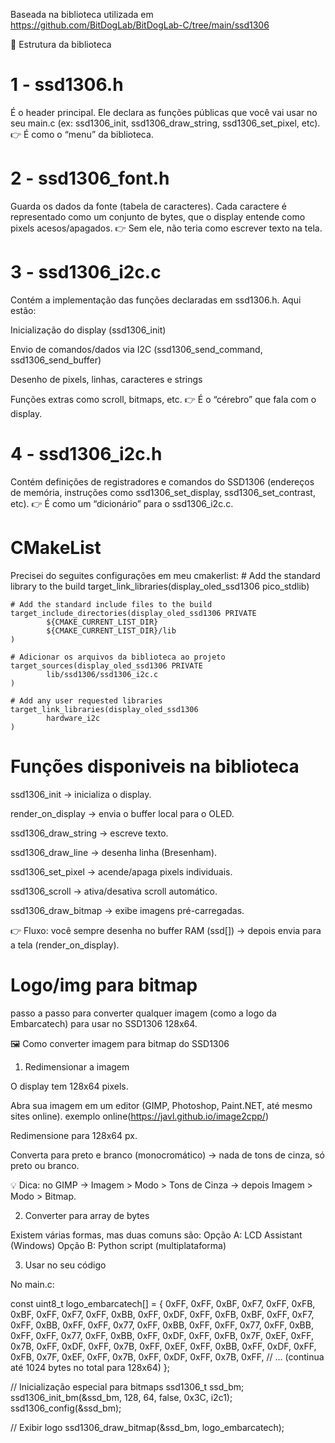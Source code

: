 Baseada na biblioteca utilizada em
https://github.com/BitDogLab/BitDogLab-C/tree/main/ssd1306

📂 Estrutura da biblioteca

# 1 - ssd1306.h 
É o header principal. Ele declara as funções públicas que você vai usar no seu main.c (ex: ssd1306_init, ssd1306_draw_string, ssd1306_set_pixel, etc).
👉 É como o “menu” da biblioteca.

# 2 - ssd1306_font.h
Guarda os dados da fonte (tabela de caracteres).
Cada caractere é representado como um conjunto de bytes, que o display entende como pixels acesos/apagados.
👉 Sem ele, não teria como escrever texto na tela.

# 3 - ssd1306_i2c.c
Contém a implementação das funções declaradas em ssd1306.h.
Aqui estão:

Inicialização do display (ssd1306_init)

Envio de comandos/dados via I2C (ssd1306_send_command, ssd1306_send_buffer)

Desenho de pixels, linhas, caracteres e strings

Funções extras como scroll, bitmaps, etc.
👉 É o “cérebro” que fala com o display.

# 4 - ssd1306_i2c.h
Contém definições de registradores e comandos do SSD1306 (endereços de memória, instruções como ssd1306_set_display, ssd1306_set_contrast, etc).
👉 É como um “dicionário” para o ssd1306_i2c.c.

# CMakeList
Precisei do seguites configurações em meu cmakerlist: 
    # Add the standard library to the build
    target_link_libraries(display_oled_ssd1306
            pico_stdlib)

    # Add the standard include files to the build
    target_include_directories(display_oled_ssd1306 PRIVATE
            ${CMAKE_CURRENT_LIST_DIR}
            ${CMAKE_CURRENT_LIST_DIR}/lib
    )

    # Adicionar os arquivos da biblioteca ao projeto
    target_sources(display_oled_ssd1306 PRIVATE
            lib/ssd1306/ssd1306_i2c.c
    )

    # Add any user requested libraries
    target_link_libraries(display_oled_ssd1306 
            hardware_i2c
    )

# Funções disponiveis na biblioteca
ssd1306_init → inicializa o display.

render_on_display → envia o buffer local para o OLED.

ssd1306_draw_string → escreve texto.

ssd1306_draw_line → desenha linha (Bresenham).

ssd1306_set_pixel → acende/apaga pixels individuais.

ssd1306_scroll → ativa/desativa scroll automático.

ssd1306_draw_bitmap → exibe imagens pré-carregadas.

👉 Fluxo: você sempre desenha no buffer RAM (ssd[]) → depois envia para a tela (render_on_display).

# Logo/img para bitmap
passo a passo para converter qualquer imagem (como a logo da Embarcatech) para usar no SSD1306 128x64.

🖼️ Como converter imagem para bitmap do SSD1306
1. Redimensionar a imagem

O display tem 128x64 pixels.

Abra sua imagem em um editor (GIMP, Photoshop, Paint.NET, até mesmo sites online).
exemplo online(https://javl.github.io/image2cpp/)

Redimensione para 128x64 px.

Converta para preto e branco (monocromático) → nada de tons de cinza, só preto ou branco.

💡 Dica: no GIMP → Imagem > Modo > Tons de Cinza → depois Imagem > Modo > Bitmap.

2. Converter para array de bytes

Existem várias formas, mas duas comuns são:
Opção A: LCD Assistant (Windows)
Opção B: Python script (multiplataforma)

3. Usar no seu código

No main.c:

const uint8_t logo_embarcatech[] = {
  0xFF, 0xFF, 0xBF, 0xF7, 0xFF, 0xFB, 0xBF, 0xFF,
  0xF7, 0xFF, 0xBB, 0xFF, 0xDF, 0xFF, 0xFB, 0xBF,
  0xFF, 0xF7, 0xFF, 0xBB, 0xFF, 0xFF, 0x77, 0xFF,
  0xBB, 0xFF, 0xFF, 0x77, 0xFF, 0xBB, 0xFF, 0xFF,
  0x77, 0xFF, 0xBB, 0xFF, 0xDF, 0xFF, 0xFB, 0x7F,
  0xEF, 0xFF, 0x7B, 0xFF, 0xDF, 0xFF, 0x7B, 0xFF,
  0xEF, 0xFF, 0xBB, 0xFF, 0xDF, 0xFF, 0xFB, 0x7F,
  0xEF, 0xFF, 0x7B, 0xFF, 0xDF, 0xFF, 0x7B, 0xFF,
  // ... (continua até 1024 bytes no total para 128x64)
};

// Inicialização especial para bitmaps
ssd1306_t ssd_bm;
ssd1306_init_bm(&ssd_bm, 128, 64, false, 0x3C, i2c1);
ssd1306_config(&ssd_bm);

// Exibir logo
ssd1306_draw_bitmap(&ssd_bm, logo_embarcatech);